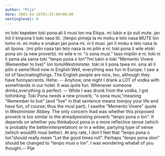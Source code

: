```yaml
---
author: "Pije"
date: 2003-04-16T01:55:00+00:00
nestinglevel: 0
---
```

mi toki kepeken toki pona:ali li musi lon ma Elopa. mi lukin e ijo suli mute. jan Inli li kinpona li toki nasa lili. :)tenpo pimeja la mi moku e telo nasa MUTE lon tomo ni. mi moku e onakan jan pona mi. ni li musi. jan li moku e telo nasa la ali lipona. :)mi pilin nasa tan telo nasa la mi pilin e ni: toki pona li wile etoki pona sin (a new proverb). mi wile e ni: "o sona musi." taso mipilin e ni: toki ni li sama ala sama toki "tenpo pona o lon"?mi lukin e toki "Memento Vivere (Remember to live)" lon tomoWestminster. toki ni li pona tawa mi. sina ali li pilin e seme?And now in English:Well, everything was fun in Europe. I saw a lot of fascinatingthings. The English people are nice, too, although they have funnyaccents. Hehe. --
 Anyhow, one night I drank a LOT of vodka with somefriends in our hotel. It was quite fun. Whenever someone drinks,everything is perfect. --
 While I was drunk from the vodka, I got tothinking: Toki Pona needs a new proverb, "o sona musi,"meaning "Remember to live" (and "live" in that sentence means toenjoy your life and have fun, of course; thus the musi part). I sawthe "Memento Vivere" quote in Westminster Abbey. The only concern Ihad was whether this proposed proverb is too similar to the alreadyexisting proverb "tenpo pona o lon". It depends on whether you thinkabout pona in a more reflective sense (which is probably the betterinterpretation) or in a wilder, partying type of sense (which wouldfit musi better). At any rate, I don't feel that "tenpo pona o lon"should really mean "Let the good times roll". Perhaps "tenpo pona olon" should be changed to "tenpo musi o lon". I was wondering whatall of you thought.--
 Pije